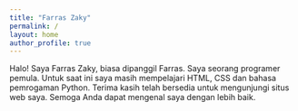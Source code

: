 ```yaml
---
title: "Farras Zaky"
permalink: /
layout: home
author_profile: true
---
```


Halo! Saya Farras Zaky, biasa dipanggil Farras. Saya seorang programer pemula. Untuk saat ini saya masih mempelajari HTML, CSS dan bahasa pemrogaman Python. Terima kasih telah bersedia untuk mengunjungi situs web saya. Semoga Anda dapat mengenal saya dengan lebih baik.